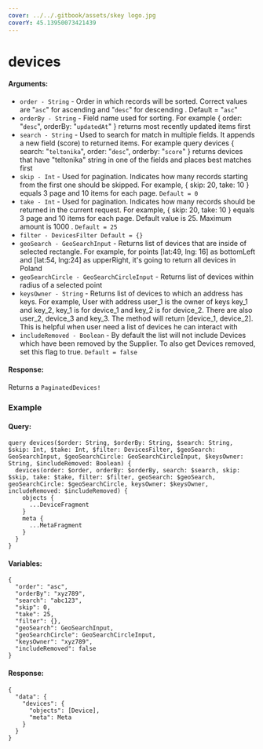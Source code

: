 ```yaml
---
cover: ../../.gitbook/assets/skey logo.jpg
coverY: 45.13950073421439
---
```


# devices

#### Arguments:

* `order - String` - Order in which records will be sorted. Correct values are "`asc`" for ascending and "`desc`" for descending . Default = "`asc`"
* `orderBy - String` - Field name used for sorting. For example { order: "`desc`", orderBy: "`updatedAt`" } returns most recently updated items first
* `search - String` - Used to search for match in multiple fields. It appends a new field (score) to returned items. For example query devices { search: "`teltonika`", order: "`desc`", orderby: "`score`" } returns devices that have "teltonika" string in one of the fields and places best matches first
* `skip - Int` - Used for pagination. Indicates how many records starting from the first one should be skipped. For example, { skip: 20, take: 10 } equals 3 page and 10 items for each page. `Default = 0`
* `take - Int` - Used for pagination. Indicates how many records should be returned in the current request. For example, { skip: 20, take: 10 } equals 3 page and 10 items for each page. Default value is 25. Maximum amount is 1000 . `Default = 25`
* `filter - DevicesFilter Default = {}`
* `geoSearch - GeoSearchInput` - Returns list of devices that are inside of selected rectangle. For example, for points \[lat:49, lng: 16] as bottomLeft and \[lat:54, lng:24] as upperRight, it's going to return all devices in Poland
* `geoSearchCircle - GeoSearchCircleInput` - Returns list of devices within radius of a selected point
* `keysOwner - String` - Returns list of devices to which an address has keys. For example, User with address user\_1 is the owner of keys key\_1 and key\_2, key\_1 is for device\_1 and key\_2 is for device\_2. There are also user\_2, device\_3 and key\_3. The method will return \[device\_1, device\_2]. This is helpful when user need a list of devices he can interact with
* `includeRemoved - Boolean` - By default the list will not include Devices which have been removed by the Supplier. To also get Devices removed, set this flag to true.  `Default = false`

#### Response:

Returns a `PaginatedDevices!`

### Example

#### Query:

```
query devices($order: String, $orderBy: String, $search: String, $skip: Int, $take: Int, $filter: DevicesFilter, $geoSearch: GeoSearchInput, $geoSearchCircle: GeoSearchCircleInput, $keysOwner: String, $includeRemoved: Boolean) {
  devices(order: $order, orderBy: $orderBy, search: $search, skip: $skip, take: $take, filter: $filter, geoSearch: $geoSearch, geoSearchCircle: $geoSearchCircle, keysOwner: $keysOwner, includeRemoved: $includeRemoved) {
    objects {
      ...DeviceFragment
    }
    meta {
      ...MetaFragment
    }
  }
}
```

#### Variables:

```
{
  "order": "asc",
  "orderBy": "xyz789",
  "search": "abc123",
  "skip": 0,
  "take": 25,
  "filter": {},
  "geoSearch": GeoSearchInput,
  "geoSearchCircle": GeoSearchCircleInput,
  "keysOwner": "xyz789",
  "includeRemoved": false
}
```

#### Response:

```
{
  "data": {
    "devices": {
      "objects": [Device],
      "meta": Meta
    }
  }
}
```
